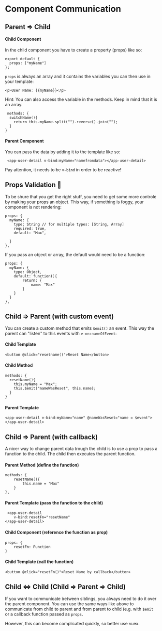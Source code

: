 # Component Communication

## Parent => Child

#### Child Component

In the child component you have to create a property (props) like so:

```
export default {
  props: ["myName"]
};
```

`props` is always an array and it contains the variables you can then use in your template:

```
<p>User Name: {{myName}}</p>
```

Hint: You can also access the variable in the methods. Keep in mind that it is an array.

```
 methods: {
  switchName(){
    return this.myName.split("").reverse().join("");
  }
}
```

#### Parent Component

You can pass the data by adding it to the template like so:

```
 <app-user-detail v-bind:myName="namefromdata"></app-user-detail>
```

Pay attention, it needs to be `v-bind` in order to be reactive!

## Props Validation 📣
To be shure that you get the right stuff, you need to get some more controle by making your props an object. This way, if something is foggy, your component is not rendering:

```
props: {
  myName: {
    type: String // for multiple types: [String, Array]
    required: true,
    default: "Max",
    
  }
},
```
If you pass an object or array, the default would need to be a function:

```
props: {
  myName: {
  	type: Object,
    default: function(){
    	return: {
    		name: "Max"
    	}
    }
  }
},

```

## Child => Parent (with custom event)

You can create a custom method that emits `$emit()` an event. This way the parent can "listen" to this events with `v-on:nameOfEvent`:

#### Child Template

```
<button @click="resetname()">Reset Name</button>
```

#### Child Method

```
methods: {
  resetName(){
    this.myName = "Max";
    this.$emit("nameWasReset", this.name);
  }
}
```

#### Parent Template

```
<app-user-detail v-bind:myName="name" @nameWasReset="name = $event"></app-user-detail>
```

## Child => Parent (with callback)

A nicer way to change parent data trough the child is to use a prop to pass a function to the child. The child then executes the parent function.

#### Parent Method (define the function)

```        
methods: {
    resetName(){
        this.name = "Max"
    }
},

```
#### Parent Template (pass the function to the child)

```
 <app-user-detail 
    v-bind:resetFn="resetName"
</app-user-detail>
```

#### Child Component (reference the function as prop)

```
props: {
	resetFn: Function
}
```
#### Child Template (call the function)

```
<button @click="resetFn()">Reset Name by callback</button>
```

## Child <=> Child (Child => Parent => Child)

If you want to communicate between siblings, you always need to do it over the parent component. You can use the same ways like above to communicate from child to parent and from parent to child (e.g. with `$emit` or a callback function passed as `props`.

However, this can become complicated quickly, so better use vuex.